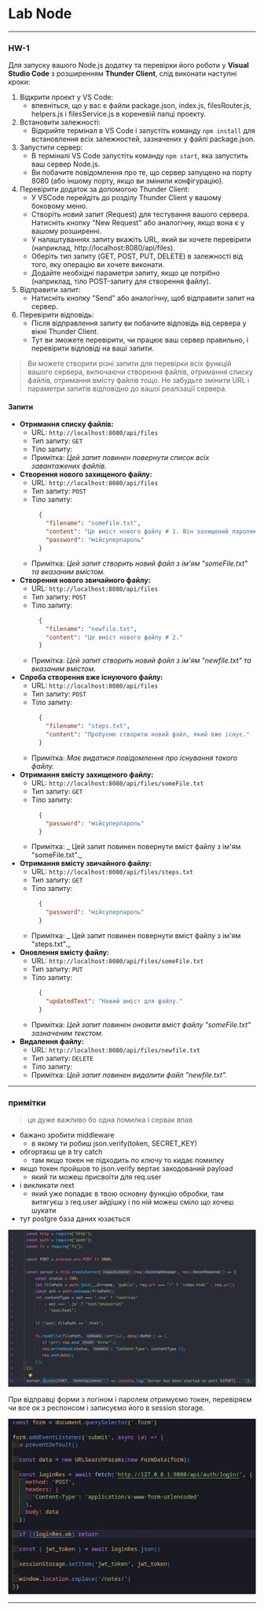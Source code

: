# Lab Node

- - -

### HW-1

Для запуску вашого Node.js додатку та перевірки його роботи у **Visual Studio Code** з розширенням **Thunder Client**, слід виконати наступні кроки:

1. Відкрити проект у VS Code:
    - впевніться, що у вас є файли package.json, index.js, filesRouter.js, helpers.js і filesService.js в кореневій папці проекту.
2. Встановити залежності:
    - Відкрийте термінал в VS Code і запустіть команду `npm install` для встановлення всіх залежностей, зазначених у файлі package.json.
3. Запустити сервер:
    - В терміналі VS Code запустіть команду `npm start`, яка запустить ваш сервер Node.js.
    - Ви побачите повідомлення про те, що сервер запущено на порту 8080 (або іншому порту, якщо ви змінили конфігурацію).
4. Перевірити додаток за допомогою Thunder Client:
    - У VSCode перейдіть до розділу Thunder Client у вашому боковому меню.
    - Створіть новий запит (Request) для тестування вашого сервера. Натисніть кнопку "New Request" або аналогічну, якщо вона є у вашому розширенні.
    - У налаштуваннях запиту вкажіть URL, який ви хочете перевірити (наприклад, http://localhost:8080/api/files).
    - Оберіть тип запиту (GET, POST, PUT, DELETE) в залежності від того, яку операцію ви хочете виконати.
    - Додайте необхідні параметри запиту, якщо це потрібно (наприклад, тіло POST-запиту для створення файлу).
5. Відправити запит:
    - Натисніть кнопку "Send" або аналогічну, щоб відправити запит на сервер.
6. Перевірити відповідь:
    - Після відправлення запиту ви побачите відповідь від сервера у вікні Thunder Client.
    - Тут ви зможете перевірити, чи працює ваш сервер правильно, і перевірити відповіді на ваші запити.

> Ви можете створити різні запити для перевірки всіх функцій вашого сервера, включаючи створення файлів, отримання списку файлів, отримання вмісту файлів тощо. Не забудьте змінити URL і параметри запитів відповідно до вашої реалізації сервера.

#### Запити

* **Отримання списку файлів:**
  + URL: `http://localhost:8080/api/files`
  + Тип запиту: `GET`
  + Тіло запиту: 
  + Примітка: _Цей запит повинен повернути список всіх завантажених файлів._
* **Створення нового захищеного файлу:**
  + URL: `http://localhost:8080/api/files`
  + Тип запиту: `POST`
  + Тіло запиту:
    ```JSON
      {
        "filename": "someFile.txt",
        "content": "Це вміст нового файлу # 1. Він захищений паролем.",
        "password": "мійсуперпароль"
      }
    ```
  + Примітка: _Цей запит створить новий файл з ім'ям "someFile.txt" та вказаним вмістом._
* **Створення нового звичайного файлу:**
  + URL: `http://localhost:8080/api/files`
  + Тип запиту: `POST`
  + Тіло запиту:
    ```JSON
      {
        "filename": "newfile.txt",
        "content": "Це вміст нового файлу # 2."
      }
    ```
  + Примітка: _Цей запит створить новий файл з ім'ям "newfile.txt" та вказаним вмістом._
* **Спроба створення вже існуючого файлу:**
  + URL: `http://localhost:8080/api/files`
  + Тип запиту: `POST`
  + Тіло запиту:
    ```JSON
      {
        "filename": "steps.txt",
        "content": "Пробуємо створити новий файл, який вже існує."
      }
    ```
  + Примітка: _Має видатися повідомлення про існування такого файлу._
* **Отримання вмісту захищеного файлу:**
  + URL: `http://localhost:8080/api/files/someFile.txt`
  + Тип запиту: `GET`
  + Тіло запиту:
    ```JSON
      {
        "password": "мійсуперпароль"
      }
    ```    
  + Примітка: _ Цей запит повинен повернути вміст файлу з ім'ям "someFile.txt"._
* **Отримання вмісту звичайного файлу:**
  + URL: `http://localhost:8080/api/files/steps.txt`
  + Тип запиту: `GET`
  + Тіло запиту:
    ```JSON
      {
        "password": "мійсуперпароль"
      }
    ```    
  + Примітка: _ Цей запит повинен повернути вміст файлу з ім'ям "steps.txt"._
* **Оновлення вмісту файлу:**
  + URL: `http://localhost:8080/api/files/someFile.txt`
  + Тип запиту: `PUT`
  + Тіло запиту:
    ```JSON
      {
        "updatedText": "Новий вміст для файлу."
      }
    ```
  + Примітка: _Цей запит повинен оновити вміст файлу "someFile.txt" зазначеним текстом._
* **Видалення файлу:**
  + URL: `http://localhost:8080/api/files/newfile.txt`
  + Тип запиту: `DELETE`
  + Тіло запиту:
  + Примітка: _Цей запит повинен видалити файл "newfile.txt"._

- - -

### примітки

> це дуже важливо бо одна помилка і сервак впав

* бажано зробити middleware
  - в якому ти робиш json.verify(token, SECRET_KEY)
* обгортаєш це в try catch
  - там якщо токен не підходить по ключу то кидає помилку
* якщо токен пройшов то json.verify вертає закодований payload
  - який ти можеш присвоїти для req.user
* i викликати next
  - який уже попадає в твою основну функцію обробки, там витягуєш з req.user айдішку і по ній можеш сміло що хочеш шукати
* тут postgre база даних юзається

![middleware](https://github.com/Iakobson/NodeJS-Links/blob/main/Lab-Node/required-1.jpg)

При відправці форми з логіном і паролем отримуємо токен, перевіряєм чи все ок з респонсом і записуємо його в session storage.

![middleware](https://github.com/Iakobson/NodeJS-Links/blob/main/Lab-Node/required-2.jpg)

- - -


